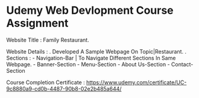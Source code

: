 # Udemy Web Devlopment Course Assignment

Website Title : Family Restaurant.

Website Details :
. Developed A Sample Webpage On Topic|Restaurant.
. Sections :
    - Navigation-Bar | To Navigate Different Sections In Same Webpage.
    - Banner-Section 
    - Menu-Section
    - About Us-Section
    - Contact-Section

Course Completion Certificate : https://www.udemy.com/certificate/UC-9c8880a9-cd0b-4487-90b8-02e2b485a644/ 
